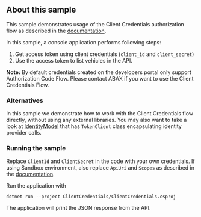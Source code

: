 ## About this sample

This sample demonstrates usage of the Client Credentials authorization flow as described in the [documentation](https://developers.abax.cloud/openapi/getting-started#client-credentials-flow).

In this sample, a console application performs following steps:

1. Get access token using client credentials (`client_id` and `client_secret`)
2. Use the access token to list vehicles in the API. 

**Note:** By default credentials created on the developers portal only support Authorization Code Flow. Please contact ABAX if you want to use the Client Credentials Flow.

### Alternatives

In this sample we demonstrate how to work with the Client Credentials flow directly, without using any external libraries. You may also want to take a look at [IdentityModel](`https://github.com/IdentityModel/IdentityModel`) that has `TokenClient` class encapsulating identity provider calls.

### Running the sample

Replace `ClientId` and `ClientSecret` in the code with your own credentials. If using Sandbox environment, also replace `ApiUri` and `Scopes` as described in the [documentation](https://developers.abax.cloud/openapi/getting-started#sandbox).

Run the application with
```
dotnet run --project ClientCredentials/ClientCredentials.csproj
```

The application will print the JSON response from the API.